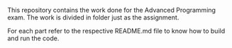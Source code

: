 This repository contains the work done for the Advanced Programming exam.
The work is divided in folder just as the assignment.

For each part refer to the respective README.md file to know how to build and run the code.
